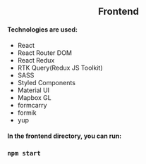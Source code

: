 <h2 align="center" font="bold">Frontend</h2>

<h4 align="left" font="bold">Technologies are used:</h4>

<ul>
<li>React</li>
<li>React Router DOM</li>
<li>React Redux</li>
<li>RTK Query(Redux JS Toolkit)</li>
<li>SASS</li>
<li>Styled Components</li>
<li>Material UI</li>
<li>Mapbox GL</li>
<li>formcarry</li>
<li>formik</li>
<li>yup</li>
</ul>

<h4 align="left" font="bold">In the frontend directory, you can run:</h4>

### `npm start`





